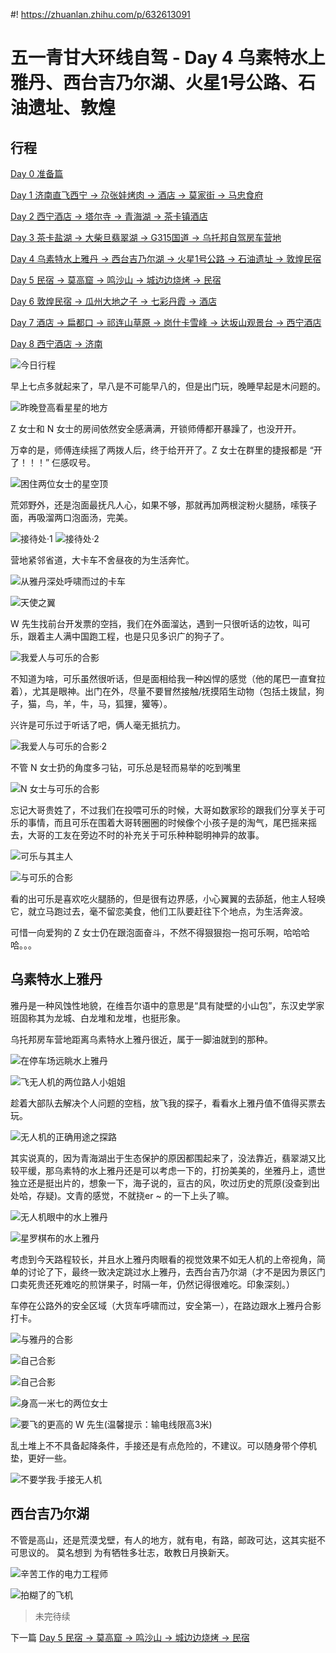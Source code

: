#! https://zhuanlan.zhihu.com/p/632613091

# 五一青甘大环线自驾 - Day 4 乌素特水上雅丹、西台吉乃尔湖、火星1号公路、石油遗址、敦煌

## 行程

[Day 0 准备篇](https://zhuanlan.zhihu.com/p/627700124)

[Day 1 济南直飞西宁 -> 尕张娃烤肉 -> 酒店 -> 莫家街 -> 马忠食府](https://zhuanlan.zhihu.com/p/631263216)

[Day 2 西宁酒店 -> 塔尔寺 -> 青海湖 -> 茶卡镇酒店](https://zhuanlan.zhihu.com/p/632612968)

[Day 3 茶卡盐湖 -> 大柴旦翡翠湖 -> G315国道  -> 乌托邦自驾房车营地](https://zhuanlan.zhihu.com/p/632613038)

[Day 4 乌素特水上雅丹 -> 西台吉乃尔湖 -> 火星1号公路 -> 石油遗址 -> 敦煌民宿](https://zhuanlan.zhihu.com/p/632613091)

[Day 5 民宿 -> 莫高窟 -> 鸣沙山 -> 城边边烧烤 -> 民宿](https://zhuanlan.zhihu.com/p/632613131)

[Day 6 敦煌民宿 -> 瓜州大地之子 -> 七彩丹霞 -> 酒店](https://zhuanlan.zhihu.com/p/632613160)

[Day 7 酒店 -> 扁都口 -> 祁连山草原 -> 岗什卡雪峰 -> 达坂山观景台 -> 西宁酒店](https://zhuanlan.zhihu.com/p/632613221)

[Day 8 西宁酒店 -> 济南](https://zhuanlan.zhihu.com/p/632613281)


![今日行程](./429/IMG_0012.PNG)

早上七点多就起来了，早八是不可能早八的，但是出门玩，晚睡早起是木问题的。

![昨晚登高看星星的地方](./429/IMG_0760.JPG)

Z 女士和 N 女士的房间依然安全感满满，开锁师傅都开暴躁了，也没开开。

万幸的是，师傅连续摇了两拨人后，终于给开开了。Z 女士在群里的捷报都是 “开了！！！” 仨感叹号。

![困住两位女士的星空顶](./429/IMG_0772.JPG)

荒郊野外，还是泡面最抚凡人心，如果不够，那就再加两根淀粉火腿肠，嗦筷子面，再吸溜两口泡面汤，完美。

![接待处·1](./429/IMG_0780.JPG)
![接待处·2](./429/IMG_0781.JPG)

营地紧邻省道，大卡车不舍昼夜的为生活奔忙。

![从雅丹深处呼啸而过的卡车](./429/IMG_0764.JPG)

![天使之翼](./429/IMG_0775.JPG)

W 先生找前台开发票的空挡，我们在外面溜达，遇到一只很听话的边牧，叫可乐，跟着主人满中国跑工程，也是只见多识广的狗子了。

![我爱人与可乐的合影](./429/DSC08933.jpg)

不知道为啥，可乐虽然很听话，但是面相给我一种凶悍的感觉（他的尾巴一直耷拉着），尤其是眼神。出门在外，尽量不要冒然接触/抚摸陌生动物（包括土拨鼠，狗子，猫，鸟，羊，牛，马，狐狸，獾等）。

兴许是可乐过于听话了吧，俩人毫无抵抗力。

![我爱人与可乐的合影·2](./429/DSC08955.jpg)

不管 N 女士扔的角度多刁钻，可乐总是轻而易举的吃到嘴里

![N 女士与可乐的合影](./429/DSC08988.jpg)

忘记大哥贵姓了，不过我们在投喂可乐的时候，大哥如数家珍的跟我们分享关于可乐的事情，而且可乐在围着大哥转圈圈的时候像个小孩子是的淘气，尾巴摇来摇去，大哥的工友在旁边不时的补充关于可乐种种聪明神异的故事。

![可乐与其主人](./429/DSC09053.jpg)

![与可乐的合影](./429/DSC09067.jpg)

看的出可乐是喜欢吃火腿肠的，但是很有边界感，小心翼翼的去舔舐，他主人轻唤它，就立马跑过去，毫不留恋美食，他们工队要赶往下个地点，为生活奔波。

可惜一向爱狗的 Z 女士仍在跟泡面奋斗，不然不得狠狠抱一抱可乐啊，哈哈哈哈。。。

## 乌素特水上雅丹

雅丹是一种风蚀性地貌，在维吾尔语中的意思是“具有陡壁的小山包”，东汉史学家班固称其为龙城、白龙堆和龙堆，也挺形象。

乌托邦房车营地距离乌素特水上雅丹很近，属于一脚油就到的那种。

![在停车场远眺水上雅丹](./429/DSC09077.jpg)

![飞无人机的两位路人小姐姐](./429/DSC09079.jpg)

趁着大部队去解决个人问题的空档，放飞我的探子，看看水上雅丹值不值得买票去玩。

![无人机的正确用途之探路](./429/DSC09081.jpg)

其实说真的，因为青海湖出于生态保护的原因都围起来了，没法靠近，翡翠湖又比较平缓，那乌素特的水上雅丹还是可以考虑一下的，打扮美美的，坐雅丹上，遗世独立还是挺出片的，想象一下，海子说的，亘古的风，吹过历史的荒原(没查到出处哈，存疑)。文青的感觉，不就挠er ~ 的一下上头了嘛。

![无人机眼中的水上雅丹](./429/DJI_0371.JPG)

![星罗棋布的水上雅丹](./429/DJI_0378.JPG)

考虑到今天路程较长，并且水上雅丹肉眼看的视觉效果不如无人机的上帝视角，简单的讨论了下，最终一致决定跳过水上雅丹，去西台吉乃尔湖（才不是因为景区门口卖死贵还死难吃的煎饼果子，时隔一年，仍然记得很难吃。印象深刻。）

车停在公路外的安全区域（大货车呼啸而过，安全第一），在路边跟水上雅丹合影打卡。

![与雅丹的合影](./429/DJI_0376.JPG)

![自己合影](./429/DSC09091.JPG)

![自己合影](./429/DSC09093.JPG)

![身高一米七的两位女士](./429/DSC09094.JPG)

![要飞的更高的 W 先生(温馨提示：输电线限高3米)](./429/DSC09100.JPG)

乱土堆上不不具备起降条件，手接还是有点危险的，不建议。可以随身带个停机垫，更好一些。

![不要学我·手接无人机](./429/DSC09113.JPG)

## 西台吉乃尔湖

不管是高山，还是荒漠戈壁，有人的地方，就有电，有路，邮政可达，这其实挺不可思议的。 莫名想到 为有牺牲多壮志，敢教日月换新天。

![辛苦工作的电力工程师](./429/DSC09129.jpg)

![拍糊了的飞机](./429/DSC09130.jpg)



> 未完待续

下一篇 [Day 5 民宿 -> 莫高窟 -> 鸣沙山 -> 城边边烧烤 -> 民宿](https://zhuanlan.zhihu.com/p/632613131)